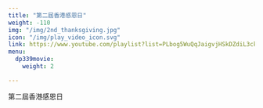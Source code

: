 ```yaml
---
title: "第二屆香港感恩日"
weight: -110
img: "/img/2nd_thanksgiving.jpg"
icon: "/img/play_video_icon.svg"
link: https://www.youtube.com/playlist?list=PLbog5WuQqJaigvjHSkDZdiL3ckxvaQxL_
menu:
  dp339movie:
    weight: 2

---
```

第二屆香港感恩日
